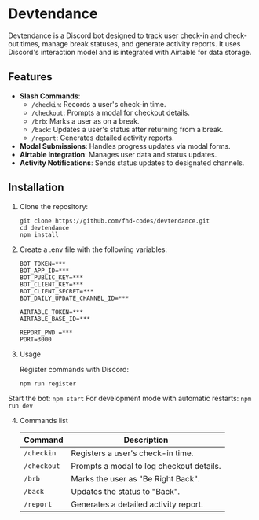 # Devtendance

Devtendance is a Discord bot designed to track user check-in and check-out times, manage break statuses, and generate activity reports. It uses Discord's interaction model and is integrated with Airtable for data storage.

## Features

- **Slash Commands**:
  - `/checkin`: Records a user's check-in time.
  - `/checkout`: Prompts a modal for checkout details.
  - `/brb`: Marks a user as on a break.
  - `/back`: Updates a user's status after returning from a break.
  - `/report`: Generates detailed activity reports.
- **Modal Submissions**: Handles progress updates via modal forms.
- **Airtable Integration**: Manages user data and status updates.
- **Activity Notifications**: Sends status updates to designated channels.

## Installation

1. Clone the repository:
   ```
   git clone https://github.com/fhd-codes/devtendance.git
   cd devtendance
   npm install
   ```

2. Create a .env file with the following variables:
    ```
    BOT_TOKEN=***
    BOT_APP_ID=***
    BOT_PUBLIC_KEY=***
    BOT_CLIENT_KEY=***
    BOT_CLIENT_SECRET=***
    BOT_DAILY_UPDATE_CHANNEL_ID=***
    
    AIRTABLE_TOKEN=***
    AIRTABLE_BASE_ID=***
    
    REPORT_PWD =***
    PORT=3000
    ```

3. Usage
  
   Register commands with Discord:
    ```
    npm run register
    ```
  Start the bot:
    ```
    npm start
    ```
  For development mode with automatic restarts:
    ```
    npm run dev
    ```

4. Commands list

    | Command     | Description                              |
    |-------------|------------------------------------------|
    | `/checkin`  | Registers a user's check-in time.        |
    | `/checkout` | Prompts a modal to log checkout details. |
    | `/brb`      | Marks the user as "Be Right Back".       |
    | `/back`     | Updates the status to "Back".           |
    | `/report`   | Generates a detailed activity report.    |
